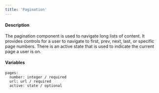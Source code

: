 ```yaml
---
title: 'Pagination'
---
```

#### Description
The pagination component is used to navigate long lists of content. It provides controls for a user to navigate to first, prev, next, last, or specific page numbers. There is an active state that is used to indicate the current page a user is on.

#### Variables
~~~
pages:
  number: integer / required
  url: url / required
  active: state / optional
~~~

